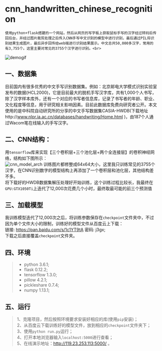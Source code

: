 # cnn_handwritten_chinese_recognition
    使用python+flask搭建的一个网站，然后从网页的写字板上获取鼠标手写的汉字经过转码后传回后台，并经过图片裁剪处理之后传入CNN手写中文识别的模型中进行识别，最后通过PIL将识别结果生成图片，最后异步回传给web端进行识别结果展示。中文总共50,000多汉字，常用的有3,755个。这里主要对常见的3755个汉字进行识别。<br>
![demogif](https://github.com/taosir/cnn_handwritten_chinese_recognition/blob/master/cnn_handwrite_chinese_recognize.gif) <br>
## 一、数据集<br>
目前国内有很多优秀的中文手写识别数据集。例如：北京邮电大学模式识别实验室发布的数据(HCL2000)，它是目前最大的脱机手写汉字库，共有1,000个人书写，除了汉字样本库外，还有一个对应的书写者信息库，记录了书写者的年龄、职业、文化程度等信息，用于研究相关影响因素。目前此数据库免费向研究者公开。本文使用的是中科院自动研究所的分享的中文手写数据集CASIA-HWDB(下载地址http://www.nlpr.ia.ac.cn/databases/handwriting/Home.html )，由187个人通过Wacom笔在线输入的手写汉字。<br>
## 二、CNN结构：<br>
用`tensorflow`库来实现【三个卷积层+三个池化层+两个全连接层】的卷积神经网络，结构如下图所示：<br>
![cnn_model_arch](https://github.com/taosir/cnn_handwritten_chinese_recognition/blob/master/cnn_handwrite_chinese_recognize_arch.png) 
训练图片都修整成64x64大小，这里我只训练常见的3755个汉字，在CNN识别数字的模型结构上再添加了一个卷积层和池化层，其他结构差不多。<br>
将下载好的HWDB数据集解压处理好开始训练，这个训练过程比较长，我最终在`GPU:GTX1050Ti`上迭代了12,000次花费几个小时，最终取最可能的前三个预测值<br>
## 三、加载模型<br>
我训练模型迭代了12,000次之后，将训练参数保存在`checkpoint`文件夹中，不过因为单个文件大小的限制，训练好的模型文件从百度云上下载：<br>
链接: https://pan.baidu.com/s/1c1YT9tA 密码: j3gx;<br>
下载之后直接覆盖`checkpoint`文件夹。<br>
## 四、环境<br>
> * python 3.6.1;<br>
> * flask 0.12.2;<br>
> * tensorflow 1.3.0;<br>
> * pillow 4.2.1;<br>
> * pickleshare 0.7.4;<br>
> * numpy 1.13.1;<br>
## 五、运行
>  1、克隆项目，然后按照环境要求安装好相应的库(使用`pip`安装)；<br>
>  2、从百度云下载训练好的模型文件，放到相应的`checkpoint`文件夹下；<br>
>  3、使用`python run.py`运行；<br>
>  4、打开本地浏览器输入`localhost:5000`进行查看；<br>
>  5、在线演示地址：http://119.23.253.113:5000/ 。<br>



  
  
  

